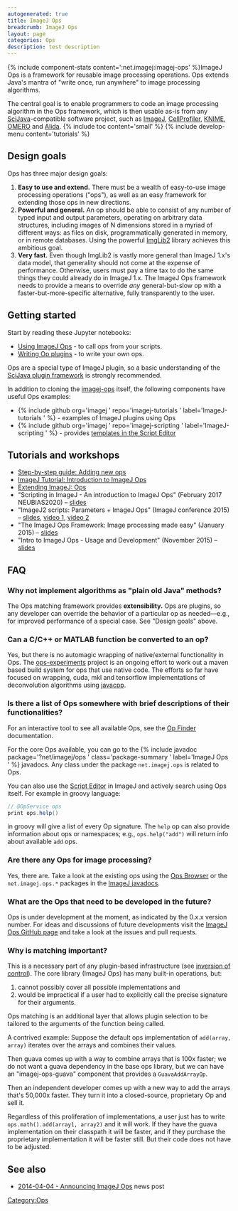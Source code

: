 ```yaml
---
autogenerated: true
title: ImageJ Ops
breadcrumb: ImageJ Ops
layout: page
categories: Ops
description: test description
---
```


{% include component-stats content=':net.imagej:imagej-ops' %}ImageJ Ops is a framework for reusable image processing operations. Ops extends Java's mantra of "write once, run anywhere" to image processing algorithms.

The central goal is to enable programmers to code an image processing algorithm in the Ops framework, which is then usable as-is from any [SciJava](SciJava "wikilink")-compatible software project, such as [ImageJ](ImageJ "wikilink"), [CellProfiler](CellProfiler "wikilink"), [KNIME](KNIME "wikilink"), [OMERO](OMERO "wikilink") and [Alida](Alida "wikilink"). {% include toc content='small' %} {% include develop-menu content='tutorials' %}

## Design goals

Ops has three major design goals:

1.  **Easy to use and extend.** There must be a wealth of easy-to-use image processing operations ("ops"), as well as an easy framework for extending those ops in new directions.
2.  **Powerful and general.** An op should be able to consist of any number of typed input and output parameters, operating on arbitrary data structures, including images of N dimensions stored in a myriad of different ways: as files on disk, programmatically generated in memory, or in remote databases. Using the powerful [ImgLib2](ImgLib2 "wikilink") library achieves this ambitious goal.
3.  **Very fast.** Even though ImgLib2 is vastly more general than ImageJ 1.x's data model, that generality should not come at the expense of performance. Otherwise, users must pay a time tax to do the same things they could already do in ImageJ 1.x. The ImageJ Ops framework needs to provide a means to override *any* general-but-slow op with a faster-but-more-specific alternative, fully transparently to the user.

## Getting started

Start by reading these Jupyter notebooks:

  - [Using ImageJ Ops](https://nbviewer.jupyter.org/github/imagej/tutorials/blob/master/notebooks/1-Using-ImageJ/2-ImageJ-Ops.ipynb) - to call ops from your scripts.
  - [Writing Op plugins](https://nbviewer.jupyter.org/github/imagej/tutorials/blob/master/notebooks/2-Extending-ImageJ/4-Ops.ipynb) - to write your own ops.

Ops are a special type of ImageJ plugin, so a basic understanding of the [SciJava plugin framework](Writing_Plugins "wikilink") is strongly recommended.

In addition to cloning the [imagej-ops](https://github.com/imagej/imagej-ops) itself, the following components have useful Ops examples:

  - {% include github org='imagej ' repo='imagej-tutorials ' label='ImageJ-tutorials ' %} - examples of ImageJ plugins using Ops
  - {% include github org='imagej ' repo='imagej-scripting ' label='ImageJ-scripting ' %} - provides [templates in the Script Editor](Script_Templates "wikilink")

## Tutorials and workshops

  - [Step-by-step guide: Adding new ops](Adding_new_ops "wikilink")
  - [ImageJ Tutorial: Introduction to ImageJ Ops](https://nbviewer.jupyter.org/github/imagej/tutorials/blob/master/notebooks/1-Using-ImageJ/2-ImageJ-Ops.ipynb)
  - [Extending ImageJ: Ops](https://nbviewer.jupyter.org/github/imagej/tutorials/blob/master/notebooks/2-Extending-ImageJ/4-Ops.ipynb)
  - "Scripting in ImageJ - An introduction to ImageJ Ops" (February 2017 NEUBIAS2020) – [slides](http://imagej.github.io/presentations/2017-02-12-imagej-ops-neubias/#/)
  - "ImageJ2 scripts: Parameters + ImageJ Ops" (ImageJ conference 2015) – [slides](https://imagej.github.io/presentations/2015-09-04-imagej2-scripting/), [video 1](https://vimeo.com/140098817), [video 2](https://vimeo.com/140098835)
  - "The ImageJ Ops Framework: Image processing made easy" (January 2015) – [slides](https://imagej.github.io/presentations/2015-01-12-imagej-ops/)
  - "Intro to ImageJ Ops - Usage and Development" (November 2015) – [slides](http://workshops.imagej.net/IntroToOps.pdf)

## FAQ

### Why not implement algorithms as "plain old Java" methods?

The Ops matching framework provides **extensibility.** Ops are plugins, so any developer can override the behavior of a particular op as needed—e.g., for improved performance of a special case. See "Design goals" above.

### Can a C/C++ or MATLAB function be converted to an op?

Yes, but there is no automagic wrapping of native/external functionality in Ops. The [ops-experiments](https://github.com/imagej/ops-experiments) project is an ongoing effort to work out a maven based build system for ops that use native code. The efforts so far have focused on wrapping, cuda, mkl and tensorflow implementations of deconvolution algorithms using [javacpp](https://github.com/bytedeco/javacpp).

### Is there a list of Ops somewhere with brief descriptions of their functionalities?

For an interactive tool to see all available Ops, see the [Op Finder](Op_Finder "wikilink") documentation.

For the core Ops available, you can go to the {% include javadoc package='?net/imagej/ops ' class='package-summary ' label='ImageJ Ops ' %} javadocs. Any class under the package `net.imagej.ops` is related to Ops.

You can also use the [Script Editor](Script_Editor "wikilink") in ImageJ and actively search using Ops itself. For example in groovy language:

``` groovy
// @OpService ops
print ops.help()
```

in groovy will give a list of every Op signature. The `help` op can also provide information about ops or namespaces; e.g., `ops.help("add")` will return info about available `add` ops.

### Are there any Ops for image processing?

Yes, there are. Take a look at the existing ops using the [ Ops Browser](#Is_there_a_list_of_Ops_somewhere_with_brief_descriptions_of_their_functionalities? "wikilink") or the `net.imagej.ops.*` packages in the [ImageJ javadocs](http://javadoc.imagej.net/ImageJ/).

### What are the Ops that need to be developed in the future?

Ops is under development at the moment, as indicated by the 0.x.x version number. For ideas and discussions of future developments visit the [ImageJ Ops GitHub page](https://github.com/imagej/imagej-ops/) and take a look at the issues and pull requests.

### Why is matching important?

This is a necessary part of any plugin-based infrastructure (see [inversion of control](https://en.wikipedia.org/wiki/Inversion_of_control)). The core library (ImageJ Ops) has many built-in operations, but:

1.  cannot possibly cover all possible implementations and
2.  would be impractical if a user had to explicitly call the precise signature for their arguments.

Ops matching is an additional layer that allows plugin selection to be tailored to the arguments of the function being called.

A contrived example: Suppose the default ops implementation of `add(array, array)` iterates over the arrays and combines their values.

Then guava comes up with a way to combine arrays that is 100x faster; we do not want a guava dependency in the base ops library, but we can have an "imagej-ops-guava" component that provides a `GuavaAddArrayOp`.

Then an independent developer comes up with a new way to add the arrays that's 50,000x faster. They turn it into a closed-source, proprietary Op and sell it.

Regardless of this proliferation of implementations, a user just has to write `ops.math().add(array1, array2)` and it will work. If they have the guava implementation on their classpath it will be faster, and if they purchase the proprietary implementation it will be faster still. But their code does not have to be adjusted.

## See also

  - [2014-04-04 - Announcing ImageJ Ops](2014-04-04_-_Announcing_ImageJ_Ops "wikilink") news post

[Category:Ops](Category_Ops "wikilink")
